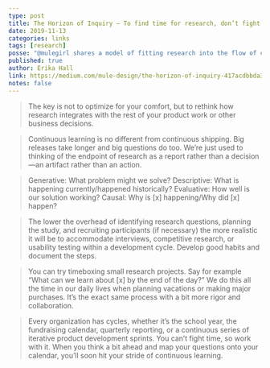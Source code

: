 ```yaml
---
type: post
title: The Horizon of Inquiry – To find time for research, don’t fight the flow—fit into it
date: 2019-11-13
categories: links
tags: [research]
posse: "@mulegirl shares a model of fitting research into the flow of continuous work."
published: true
author: Erika Hall
link: https://medium.com/mule-design/the-horizon-of-inquiry-417acdbbda39
notes: false
---
```


> The key is not to optimize for your comfort, but to rethink how research integrates with the rest of your product work or other business decisions.

> Continuous learning is no different from continuous shipping. Big releases take longer and big questions do too. We’re just used to thinking of the endpoint of research as a report rather than a decision—an artifact rather than an action.

> Generative: What problem might we solve?
> Descriptive: What is happening currently/happened historically?
> Evaluative: How well is our solution working?
> Causal: Why is [x] happening/Why did [x] happen?

> The lower the overhead of identifying research questions, planning the study, and recruiting participants (if necessary) the more realistic it will be to accommodate interviews, competitive research, or usability testing within a development cycle. Develop good habits and document the steps.

> You can try timeboxing small research projects. Say for example “What can we learn about [x] by the end of the day?” We do this all the time in our daily lives when planning vacations or making major purchases. It’s the exact same process with a bit more rigor and collaboration.

> Every organization has cycles, whether it’s the school year, the fundraising calendar, quarterly reporting, or a continuous series of iterative product development sprints. You can’t fight time, so work with it. When you think a bit ahead and map your questions onto your calendar, you’ll soon hit your stride of continuous learning.
